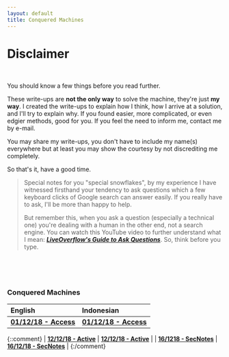 ```yaml
---
layout: default
title: Conquered Machines
---
```


# Disclaimer
<br>

You should know a few things before you read further. 

These write-ups are **not the only way** to solve the machine, they're just **my way**. I created the write-ups to explain how I think, how I arrive at a solution, and I'll try to explain why. If you found easier, more complicated, or even edgier methods, good for you. If you feel the need to inform me, contact me by e-mail. 

You may share my write-ups, you don't have to include my name(s) everywhere but at least you may show the courtesy by not discrediting me completely.
<br>

So that's it, have a good time.
<br>

> Special notes for you "special snowflakes", by my experience I have witnessed firsthand your tendency to ask questions which a few keyboard clicks of Google search can answer easily. If you really have to ask, I'll be more than happy to help. 
>
> But remember this, when you ask a question (especially a technical one) you're dealing with a human in the other end, not a search engine. You can watch this YouTube video to further understand what I mean: **_[LiveOverflow's Guide to Ask Questions](https://www.youtube.com/watch?v=53zkBvL4ZB4)_**. So, think before you type.

<br>
<br>
<br>

### Conquered Machines

|       English      |     Indonesian    |
|:-------------------|:------------------|
| **[01/12/18 - Access](https://takaya1337.github.io/htb/en/access)**   | **[01/12/18 - Access](https://takaya1337.github.io/htb/id/access)**       |

{::comment}
| **[12/12/18 - Active](https://takaya1337.github.io/htb/en/active)**   | **[12/12/18 - Active](https://takaya1337.github.io/htb/id/active)**       |
| **[16/1218 - SecNotes](https://takaya1337.github.io/htb/en/secnotes)** | **[16/12/18 - SecNotes](https://takaya1337.github.io/htb/id/secnotes)**     |
{:/comment}
